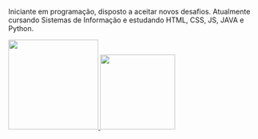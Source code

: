 Iniciante em programação, disposto a aceitar novos desafios. Atualmente cursando Sistemas de Informação e estudando HTML, CSS, JS, JAVA e Python.
<div>
<a href="https://github.com/EduAzevedo">
<img height=180em src="https://github-readme-stats.vercel.app/api?username=EduAzevedo&show_icons=true&theme=radical"/>
<img height=150em src="https://github-readme-stats.vercel.app/api/top-langs/?username=EduAzevedo&layout=compact"/>
 </div>
